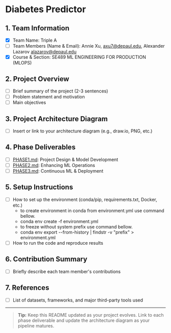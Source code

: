 # Diabetes Predictor

## 1. Team Information
- [x] Team Name: Triple A
- [ ] Team Members (Name & Email): Annie Xu, axu7@depaul.edu, Alexander Lazarov alazarov@depaul.edu
- [x] Course & Section: SE489 ML ENGINEERING FOR PRODUCTION (MLOPS)

## 2. Project Overview
- [ ] Brief summary of the project (2-3 sentences)
- [ ] Problem statement and motivation
- [ ] Main objectives

## 3. Project Architecture Diagram
- [ ] Insert or link to your architecture diagram (e.g., draw.io, PNG, etc.)

## 4. Phase Deliverables
- [ ] [PHASE1.md](./PHASE1.md): Project Design & Model Development
- [ ] [PHASE2.md](./PHASE2.md): Enhancing ML Operations
- [ ] [PHASE3.md](./PHASE3.md): Continuous ML & Deployment

## 5. Setup Instructions
- [ ] How to set up the environment (conda/pip, requirements.txt, Docker, etc.)
    * to create environment in conda from environment.yml use command bellow.
    * conda env create -f environment.yml
    * to freeze without system prefix use command bellow.
    * conda env export --from-history | findstr -v "prefix" > environment.yml
- [ ] How to run the code and reproduce results

## 6. Contribution Summary
- [ ] Briefly describe each team member's contributions

## 7. References
- [ ] List of datasets, frameworks, and major third-party tools used

---

> **Tip:** Keep this README updated as your project evolves. Link to each phase deliverable and update the architecture diagram as your pipeline matures.
